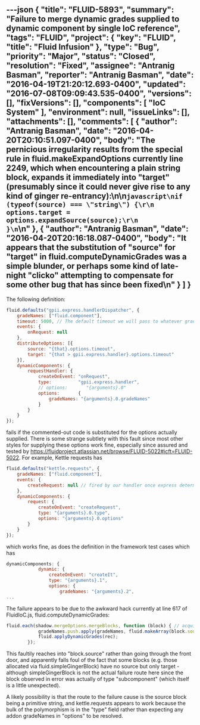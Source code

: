 ---json
{
  "title": "FLUID-5893",
  "summary": "Failure to merge dynamic grades supplied to dynamic component by single IoC reference",
  "tags": "FLUID",
  "project": {
    "key": "FLUID",
    "title": "Fluid Infusion"
  },
  "type": "Bug",
  "priority": "Major",
  "status": "Closed",
  "resolution": "Fixed",
  "assignee": "Antranig Basman",
  "reporter": "Antranig Basman",
  "date": "2016-04-19T21:20:12.693-0400",
  "updated": "2016-07-08T09:09:43.535-0400",
  "versions": [],
  "fixVersions": [],
  "components": [
    "IoC System"
  ],
  "environment": null,
  "issueLinks": [],
  "attachments": [],
  "comments": [
    {
      "author": "Antranig Basman",
      "date": "2016-04-20T20:10:51.097-0400",
      "body": "The pernicious irregularity results from the special rule in fluid.makeExpandOptions currently line 2249, which when encountering a plain string block, expands it immediately into \"target\" (presumably since it could never give rise to any kind of ginger re-entrancy):\n\n```javascript\nif (typeof(source) === \"string\") {\r\n                options.target = options.expandSource(source);\r\n            }\n```\n"
    },
    {
      "author": "Antranig Basman",
      "date": "2016-04-20T20:16:18.087-0400",
      "body": "It appears that the substitution of \"source\" for \"target\" in fluid.computeDynamicGrades was a simple blunder, or perhaps some kind of late-night \"clicko\" attempting to compensate for some other bug that has since been fixed\n"
    }
  ]
}
---
The following definition:

```javascript
fluid.defaults("gpii.express.handlerDispatcher", {
    gradeNames: ["fluid.component"],
    timeout: 5000, // The default timeout we will pass to whatever grade we instantiate.
    events: {
        onRequest: null
    },
    distributeOptions: [{
        source: "{that}.options.timeout",
        target: "{that > gpii.express.handler}.options.timeout"
    }],
    dynamicComponents: {
        requestHandler: {
            createOnEvent: "onRequest",
            type:          "gpii.express.handler",
            // options:       "{arguments}.0"
            options:       {
                gradeNames: "{arguments}.0.gradeNames"
            }
        }
    }
});
```

fails if the commented-out code is substituted for the options actually supplied. There is some strange subtlety with this fault since most other styles for supplying these options work fine, especially since assured and tested by <https://fluidproject.atlassian.net/browse/FLUID-5022#icft=FLUID-5022>. For example, Kettle requests has

```javascript
fluid.defaults("kettle.requests", {
    gradeNames: ["fluid.component"],
    events: {
        createRequest: null // fired by our handler once express determines that route + verb is a match
    },
    dynamicComponents: {
        request: {
            createOnEvent: "createRequest",
            type: "{arguments}.0.type",
            options: "{arguments}.0.options"
        }
    }
});
```

which works fine, as does the definition in the framework test cases which has

```javascript
dynamicComponents: {
            dynamic: {
                createOnEvent: "createIt",
                type: "{arguments}.1",
                options: {
                    gradeNames: "{arguments}.2",
...
```

The failure appears to be due to the awkward hack currently at line 617 of FluidIoC.js, fluid.computeDynamicGrades:

```javascript
fluid.each(shadow.mergeOptions.mergeBlocks, function (block) { // acquire parents of earlier blocks before applying later ones
            gradeNames.push.apply(gradeNames, fluid.makeArray(block.source && block.source.gradeNames));
            fluid.applyDynamicGrades(rec);
        });
```

This faultily reaches into "block.source" rather than going through the front door, and apparently falls foul of the fact that some blocks (e.g. those allocated via fluid.simpleGingerBlock) have no source but only target - although simpleGingerBlock is not  the actual failure route here since the block observed in error was actually of type "subcomponent" (which itself is a little unexpected).

A likely possibility is that the route to the failure cause is the source block being a primitive string, and kettle.requests appears to work because the bulk of the polymorphism is in the "type" field rather than expecting any addon gradeNames in "options" to be resolved.

        